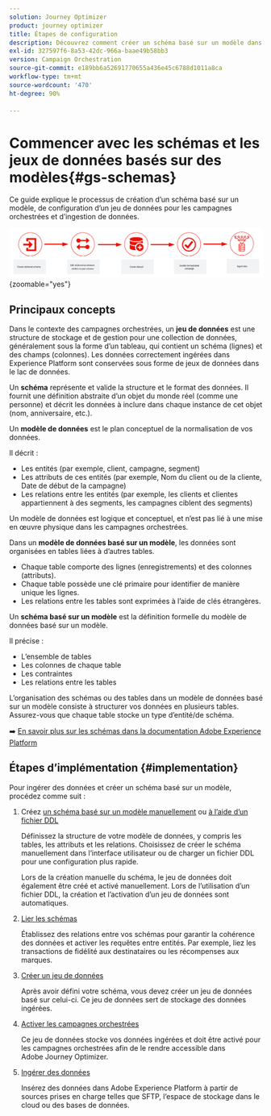 ```yaml
---
solution: Journey Optimizer
product: journey optimizer
title: Étapes de configuration
description: Découvrez comment créer un schéma basé sur un modèle dans Adobe Experience Platform en chargeant un fichier DDL.
exl-id: 327597f6-8a53-42dc-966a-baae49b58bb3
version: Campaign Orchestration
source-git-commit: e189bb6a52691770655a436e45c6788d1011a8ca
workflow-type: tm+mt
source-wordcount: '470'
ht-degree: 90%

---
```



# Commencer avec les schémas et les jeux de données basés sur des modèles{#gs-schemas}

Ce guide explique le processus de création d’un schéma basé sur un modèle, de configuration d’un jeu de données pour les campagnes orchestrées et d’ingestion de données.

![schéma](assets/do-not-localize/schema_admin.png){zoomable="yes"}

## Principaux concepts

Dans le contexte des campagnes orchestrées, un **jeu de données** est une structure de stockage et de gestion pour une collection de données, généralement sous la forme d’un tableau, qui contient un schéma (lignes) et des champs (colonnes). Les données correctement ingérées dans Experience Platform sont conservées sous forme de jeux de données dans le lac de données.

Un **schéma** représente et valide la structure et le format des données. Il fournit une définition abstraite d’un objet du monde réel (comme une personne) et décrit les données à inclure dans chaque instance de cet objet (nom, anniversaire, etc.).

Un **modèle de données** est le plan conceptuel de la normalisation de vos données.

Il décrit :

* Les entités (par exemple, client, campagne, segment)
* Les attributs de ces entités (par exemple, Nom du client ou de la cliente, Date de début de la campagne)
* Les relations entre les entités (par exemple, les clients et clientes appartiennent à des segments, les campagnes ciblent des segments)

Un modèle de données est logique et conceptuel, et n’est pas lié à une mise en œuvre physique dans les campagnes orchestrées.

Dans un **modèle de données basé sur un modèle**, les données sont organisées en tables liées à d’autres tables.

* Chaque table comporte des lignes (enregistrements) et des colonnes (attributs).
* Chaque table possède une clé primaire pour identifier de manière unique les lignes.
* Les relations entre les tables sont exprimées à l’aide de clés étrangères.

Un **schéma basé sur un modèle** est la définition formelle du modèle de données basé sur un modèle.

Il précise :

* L’ensemble de tables
* Les colonnes de chaque table
* Les contraintes
* Les relations entre les tables

L’organisation des schémas ou des tables dans un modèle de données basé sur un modèle consiste à structurer vos données en plusieurs tables. Assurez-vous que chaque table stocke un type d’entité/de schéma.

➡️ [En savoir plus sur les schémas dans la documentation Adobe Experience Platform](https://experienceleague.adobe.com/fr/docs/experience-platform/xdm/ui/resources/schemas#create-model-based-schema)

## Étapes dʼimplémentation {#implementation}

Pour ingérer des données et créer un schéma basé sur un modèle, procédez comme suit :

1. Créez [un schéma basé sur un modèle manuellement](manual-schema.md) ou [à l’aide d’un fichier DDL](file-upload-schema.md)

   Définissez la structure de votre modèle de données, y compris les tables, les attributs et les relations. Choisissez de créer le schéma manuellement dans l’interface utilisateur ou de charger un fichier DDL pour une configuration plus rapide.

   Lors de la création manuelle du schéma, le jeu de données doit également être créé et activé manuellement. Lors de l’utilisation d’un fichier DDL, la création et l’activation d’un jeu de données sont automatiques.

1. [Lier les schémas](file-upload-schema.md)

   Établissez des relations entre vos schémas pour garantir la cohérence des données et activer les requêtes entre entités. Par exemple, liez les transactions de fidélité aux destinataires ou les récompenses aux marques.

1. [Créer un jeu de données](manual-schema.md#dataset)

   Après avoir défini votre schéma, vous devez créer un jeu de données basé sur celui-ci. Ce jeu de données sert de stockage des données ingérées.

1. [Activer les campagnes orchestrées](manual-schema.md#enable)

   Ce jeu de données stocke vos données ingérées et doit être activé pour les campagnes orchestrées afin de le rendre accessible dans Adobe Journey Optimizer.

1. [Ingérer des données](ingest-data.md)

   Insérez des données dans Adobe Experience Platform à partir de sources prises en charge telles que SFTP, l’espace de stockage dans le cloud ou des bases de données.

